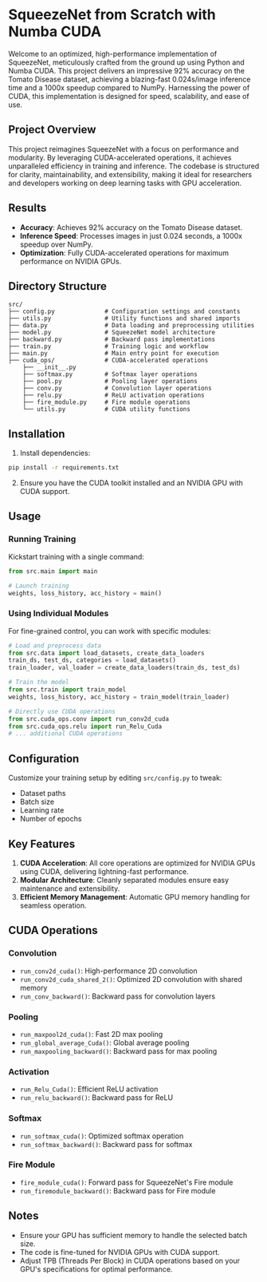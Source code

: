 # SqueezeNet from Scratch with Numba CUDA

Welcome to an optimized, high-performance implementation of SqueezeNet, meticulously crafted from the ground up using Python and Numba CUDA. This project delivers an impressive 92% accuracy on the Tomato Disease dataset, achieving a blazing-fast 0.024s/image inference time and a 1000x speedup compared to NumPy. Harnessing the power of CUDA, this implementation is designed for speed, scalability, and ease of use.

## Project Overview

This project reimagines SqueezeNet with a focus on performance and modularity. By leveraging CUDA-accelerated operations, it achieves unparalleled efficiency in training and inference. The codebase is structured for clarity, maintainability, and extensibility, making it ideal for researchers and developers working on deep learning tasks with GPU acceleration.

## Results

- **Accuracy**: Achieves 92% accuracy on the Tomato Disease dataset.
- **Inference Speed**: Processes images in just 0.024 seconds, a 1000x speedup over NumPy.
- **Optimization**: Fully CUDA-accelerated operations for maximum performance on NVIDIA GPUs.

## Directory Structure

```
src/
├── config.py              # Configuration settings and constants
├── utils.py               # Utility functions and shared imports
├── data.py                # Data loading and preprocessing utilities
├── model.py               # SqueezeNet model architecture
├── backward.py            # Backward pass implementations
├── train.py               # Training logic and workflow
├── main.py                # Main entry point for execution
├── cuda_ops/              # CUDA-accelerated operations
    ├── __init__.py
    ├── softmax.py         # Softmax layer operations
    ├── pool.py            # Pooling layer operations
    ├── conv.py            # Convolution layer operations
    ├── relu.py            # ReLU activation operations
    ├── fire_module.py     # Fire module operations
    └── utils.py           # CUDA utility functions
```

## Installation

1. Install dependencies:
```bash
pip install -r requirements.txt
```

2. Ensure you have the CUDA toolkit installed and an NVIDIA GPU with CUDA support.

## Usage

### Running Training
Kickstart training with a single command:
```python
from src.main import main

# Launch training
weights, loss_history, acc_history = main()
```

### Using Individual Modules
For fine-grained control, you can work with specific modules:
```python
# Load and preprocess data
from src.data import load_datasets, create_data_loaders
train_ds, test_ds, categories = load_datasets()
train_loader, val_loader = create_data_loaders(train_ds, test_ds)

# Train the model
from src.train import train_model
weights, loss_history, acc_history = train_model(train_loader)

# Directly use CUDA operations
from src.cuda_ops.conv import run_conv2d_cuda
from src.cuda_ops.relu import run_Relu_Cuda
# ... additional CUDA operations
```

## Configuration

Customize your training setup by editing `src/config.py` to tweak:
- Dataset paths
- Batch size
- Learning rate
- Number of epochs

## Key Features

1. **CUDA Acceleration**: All core operations are optimized for NVIDIA GPUs using CUDA, delivering lightning-fast performance.
2. **Modular Architecture**: Cleanly separated modules ensure easy maintenance and extensibility.
3. **Efficient Memory Management**: Automatic GPU memory handling for seamless operation.

## CUDA Operations

### Convolution
- `run_conv2d_cuda()`: High-performance 2D convolution
- `run_conv2d_cuda_shared_2()`: Optimized 2D convolution with shared memory
- `run_conv_backward()`: Backward pass for convolution layers

### Pooling
- `run_maxpool2d_cuda()`: Fast 2D max pooling
- `run_global_average_Cuda()`: Global average pooling
- `run_maxpooling_backward()`: Backward pass for max pooling

### Activation
- `run_Relu_Cuda()`: Efficient ReLU activation
- `run_relu_backward()`: Backward pass for ReLU

### Softmax
- `run_softmax_cuda()`: Optimized softmax operation
- `run_softmax_backward()`: Backward pass for softmax

### Fire Module
- `fire_module_cuda()`: Forward pass for SqueezeNet's Fire module
- `run_firemodule_backward()`: Backward pass for Fire module

## Notes

- Ensure your GPU has sufficient memory to handle the selected batch size.
- The code is fine-tuned for NVIDIA GPUs with CUDA support.
- Adjust TPB (Threads Per Block) in CUDA operations based on your GPU's specifications for optimal performance.
